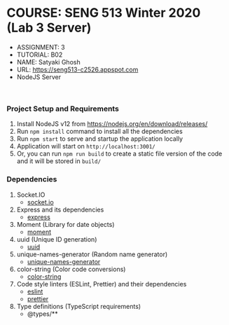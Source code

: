 # COURSE: SENG 513 Winter 2020 (Lab 3 Server)

- ASSIGNMENT: 3
- TUTORIAL: B02
- NAME: Satyaki Ghosh
- URL: https://seng513-c2526.appspot.com
- NodeJS Server

<br />

### Project Setup and Requirements

1. Install NodeJS v12 from https://nodejs.org/en/download/releases/
1. Run `npm install` command to install all the dependencies
1. Run `npm start` to serve and startup the application locally
1. Application will start on `http://localhost:3001/`
1. Or, you can run `npm run build` to create a static file version of the code and it will be stored in `build/`

### Dependencies

1. Socket.IO
   - [socket.io](https://www.npmjs.com/package/socket.io)
1. Express and its dependencies
   - [express](https://www.npmjs.com/package/express)
1. Moment (Library for date objects)
   - [moment](https://www.npmjs.com/package/moment)
1. uuid (Unique ID generation)
   - [uuid](https://www.npmjs.com/package/uuid)
1. unique-names-generator (Random name generator)
   - [unique-names-generator](https://www.npmjs.com/package/unique-names-generator)
1. color-string (Color code conversions)
   - [color-string](https://www.npmjs.com/package/color-string)
1. Code style linters (ESLint, Prettier) and their dependencies
   - [eslint](https://www.npmjs.com/package/eslint)
   - [prettier](https://www.npmjs.com/package/prettier)
1. Type definitions (TypeScript requirements)
   - @types/\*\*
